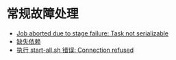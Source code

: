 # 常规故障处理

- [Job aborted due to stage failure: Task not serializable](java_io_not_serializable_exception.md)
- [缺失依赖](missing_dependencies_in_jar_files.md)
- [执行 start-all.sh 错误: Connection refused](port_22_connection_refused.md)
